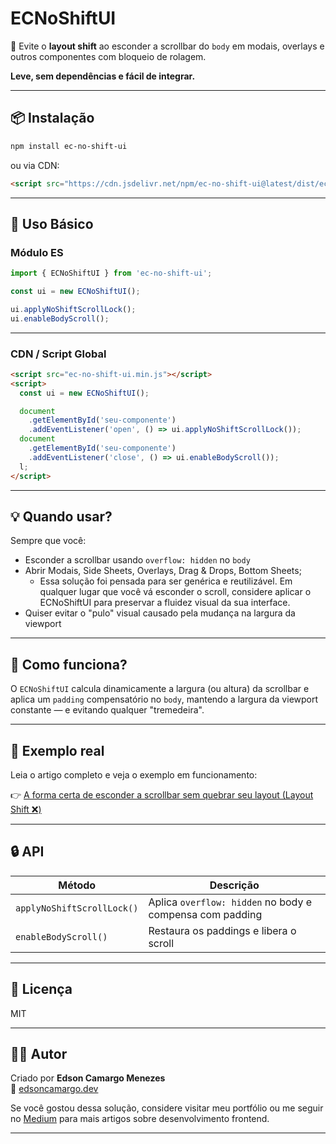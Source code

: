 # ECNoShiftUI

🛑 Evite o **layout shift** ao esconder a scrollbar do `body` em modais, overlays e outros componentes com bloqueio de rolagem.

**Leve, sem dependências e fácil de integrar.**

---

## 📦 Instalação

```bash
npm install ec-no-shift-ui
```

ou via CDN:

```html
<script src="https://cdn.jsdelivr.net/npm/ec-no-shift-ui@latest/dist/ec-no-shift-ui.min.js"></script>
```

---

## 🚀 Uso Básico

### Módulo ES

```js
import { ECNoShiftUI } from 'ec-no-shift-ui';

const ui = new ECNoShiftUI();

ui.applyNoShiftScrollLock();
ui.enableBodyScroll();
```

---

### CDN / Script Global

```html
<script src="ec-no-shift-ui.min.js"></script>
<script>
  const ui = new ECNoShiftUI();

  document
    .getElementById('seu-componente')
    .addEventListener('open', () => ui.applyNoShiftScrollLock());
  document
    .getElementById('seu-componente')
    .addEventListener('close', () => ui.enableBodyScroll());
  l;
</script>
```

---

## 💡 Quando usar?

Sempre que você:

- Esconder a scrollbar usando `overflow: hidden` no `body`
- Abrir Modais, Side Sheets, Overlays, Drag & Drops, Bottom Sheets;
  - Essa solução foi pensada para ser genérica e reutilizável. Em qualquer lugar que você vá esconder o scroll, considere aplicar o ECNoShiftUI para preservar a fluidez visual da sua interface.
- Quiser evitar o "pulo" visual causado pela mudança na largura da viewport

---

## 🧠 Como funciona?

O `ECNoShiftUI` calcula dinamicamente a largura (ou altura) da scrollbar e aplica um `padding` compensatório no `body`, mantendo a largura da viewport constante — e evitando qualquer "tremedeira".

---

## 🧱 Exemplo real

Leia o artigo completo e veja o exemplo em funcionamento:

👉 [A forma certa de esconder a scrollbar sem quebrar seu layout (Layout Shift ❌)](https://medium.com/@edsoncamargo.dev/a-forma-certa-de-esconder-a-scrollbar-sem-quebrar-seu-layout-layout-shift-c1073d8cab37)

---

## 🔒 API

| Método                     | Descrição                                                |
| -------------------------- | -------------------------------------------------------- |
| `applyNoShiftScrollLock()` | Aplica `overflow: hidden` no body e compensa com padding |
| `enableBodyScroll()`       | Restaura os paddings e libera o scroll                   |

---

## 📄 Licença

MIT

---

## 🙋‍♂️ Autor

Criado por **Edson Camargo Menezes**  
🔗 [edsoncamargo.dev](https://edsoncamargo.dev)

Se você gostou dessa solução, considere visitar meu portfólio ou me seguir no [Medium](https://medium.com/@edsoncamargo.dev) para mais artigos sobre desenvolvimento frontend.

---
